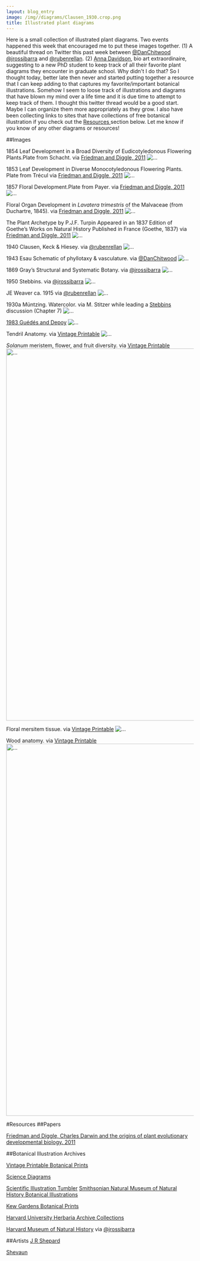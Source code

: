 ```yaml
---
layout: blog_entry
image: /img//diagrams/Clausen_1930.crop.png
title: Illustrated plant diagrams
---
```


Here is a small collection of illustrated plant diagrams.  Two events happened this week that encouraged me to put these images together.  (1) A beautiful thread on Twitter this past week between [@DanChitwood](https://twitter.com/DanChitwood) [@jrossibarra](https://twitter.com/jrossibarra) and [@rubenrellan](https://twitter.com/rubenrellan). (2) [Anna Davidson](https://twitter.com/bioartscientist), bio art extraordinaire, suggesting to a new PhD student to keep track of all their favorite plant diagrams they encounter in graduate school.  Why didn't I do that?  So I thought today, better late then never and started putting together a resource that I can keep adding to that captures my favorite/important botanical illustrations. Somehow I seem to loose track of illustrations and diagrams that have blown my mind over a life time and it is due time to attempt to keep track of them.  I thought this twitter thread would be a good start.  Maybe I can organize them more appropriately as they grow.  I also have been collecting links to sites that have collections of free botanical illustration if you check out the <a href = "#section1"> Resources </a>section below. Let me know if you know of any other diagrams or resources!

##Images

1854 Leaf Development in a Broad Diversity of Eudicotyledonous Flowering Plants.Plate from Schacht.  via [Friedman and Diggle, 2011](http://www.ncbi.nlm.nih.gov/pubmed/21515816)
<img src="{{ site.baseurl }}/img/diagrams/Sachact_1854.png" class="img-responsive center-block" alt="...">

1853 Leaf Development in Diverse Monocotyledonous Flowering Plants. Plate from Trécul via [Friedman and Diggle, 2011](http://www.ncbi.nlm.nih.gov/pubmed/21515816)
<img src="{{ site.baseurl }}/img/diagrams/monocotLeafDeveo.png" class="img-responsive center-block" alt="...">

1857 Floral Development.Plate from Payer. via [Friedman and Diggle, 2011](http://www.ncbi.nlm.nih.gov/pubmed/21515816)
<img src="{{ site.baseurl }}/img/diagrams/Floral1857.png" class="img-responsive center-block" alt="...">

Floral Organ Development in *Lavatera trimestris* of the Malvaceae (from Duchartre, 1845). via [Friedman and Diggle, 2011](http://www.ncbi.nlm.nih.gov/pubmed/21515816)
<img src="{{ site.baseurl }}/img/diagrams/FloralOrgan.png" class="img-responsive center-block" alt="...">

The Plant Archetype by P.J.F. Turpin Appeared in an 1837 Edition of Goethe’s Works on Natural History Published in France (Goethe, 1837) via [Friedman and Diggle, 2011](http://www.ncbi.nlm.nih.gov/pubmed/21515816)
<img src="{{ site.baseurl }}/img/diagrams/Turpin.png" class="img-responsive center-block" alt="...">


1940 Clausen, Keck & Hiesey. via [@rubenrellan](https://twitter.com/rubenrellan) 
<img src="{{ site.baseurl }}/img/diagrams/Clausen_etal_1940.jpg" class="img-responsive center-block" alt="...">

1943 Esau Schematic of phyllotaxy & vasculature. via [@DanChitwood](https://twitter.com/DanChitwood)
<img src="{{ site.baseurl }}/img/diagrams/Esau_1943.jpg" class="img-responsive center-block" alt="...">

1869 Gray’s Structural and Systematic Botany. via ‏[@jrossibarra](https://twitter.com/jrossibarra) 
<img src="{{ site.baseurl }}/img/diagrams/Gray_1869.jpg" class="img-responsive center-block" alt="...">

1950 Stebbins. via ‏[@jrossibarra](https://twitter.com/jrossibarra) 
<img src="{{ site.baseurl }}/img/diagrams/Stebbins_1950.jpg" class="img-responsive center-block" alt="...">

JE Weaver ca. 1915 via [@rubenrellan](https://twitter.com/rubenrellan) 
<img src="{{ site.baseurl }}/img/diagrams/Weaver_etal_1915.jpg" class="img-
responsive center-block" alt="...">

1930a Müntzing. Watercolor. via M. Stitzer while leading a [Stebbins](http://en.wikipedia.org/wiki/Variation_and_Evolution_in_Plants) discussion (Chapter 7)
<img src="{{ site.baseurl }}/img/diagrams/Clausen_1930.png" class="img-responsive center-block center-block" alt="..." class="center">

[1983 Gu&eacute;d&eacute;s and Depoy](http://onlinelibrary.wiley.com/doi/10.1111/j.1095-8339.1983.tb00980.x/abstract) 
<img src="{{ site.baseurl }}/img/diagrams/Gudes_Depoy_1983.png" class="img=
responsive center-block" alt="...">

Tendril Anatomy. via [Vintage Printable](http://vintageprintable.com/wordpress/botanical/) 
<img src="{{ site.baseurl }}/img/diagrams/vintagePrintTendrilAnatomy.jpg" class="img=
responsive center-block" alt="...">

*Solanum* meristem, flower, and fruit diversity.  via [Vintage Printable](http://vintageprintable.com/wordpress/botanical/) 
<img src="{{ site.baseurl }}/img/diagrams/VintagePrintSolanum.jpg" class="img=
responsive center-block" width = "1000" alt="...">

Floral mersitem tissue. via [Vintage Printable](http://vintageprintable.com/wordpress/botanical/) 
<img src="{{ site.baseurl }}/img/diagrams/vintagePrintMersitemTissue.jpg" class="img=responsive center-block" alt="...">

Wood anatomy. via [Vintage Printable](http://vintageprintable.com/wordpress/botanical/) 
<img src="{{ site.baseurl }}/img/diagrams/vintagePrintWoodAnatomy.jpg" class="img=responsive center-block" width = "1000" alt="...">

<a name="section1"></a>
#Resources 
##Papers

[Friedman and Diggle, Charles Darwin and the origins of plant evolutionary developmental biology. 2011](http://www.ncbi.nlm.nih.gov/pubmed/21515816)

##Botanical Illustration Archives

[Vintage Printable Botanical Prints](http://vintageprintable.com/wordpress/botanical/)

[Science Diagrams](http://vintageprintable.com/wordpress/vintage-printable-science-2/)

[Scientific Illustration Tumbler](http://scientificillustration.tumblr.com/)
[Smithsonian Natural Museum of Natural History Botanical Illustrations](http://botany.si.edu/botart/)

[Kew Gardens Botanical Prints](http://prints.kew.org/category/botanical-art/botanical-illustration)

[Harvard University Herbaria Archive Collections](http://www.huh.harvard.edu/libraries/archives.htm)

[Harvard Museum of Natural History](http://www.hmnh.harvard.edu/on_exhibit/the_glass_flowers.html) via ‏[@jrossibarra](https://twitter.com/jrossibarra) 

##Artists
[J R Shepard](http://inkyleaves.com/#illustration)

[Shevaun](http://botanicalsketches.blogspot.com/)

